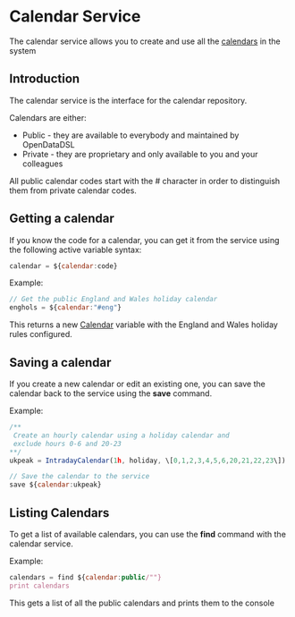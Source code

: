Calendar Service
=================

The calendar service allows you to create and use all the [calendars](https://opendatadsl.atlassian.net/wiki/spaces/DOCUMENTAT/pages/2818153/Calendars) in the system

## Introduction

The calendar service is the interface for the calendar repository.

Calendars are either:

*   Public - they are available to everybody and maintained by OpenDataDSL    
*   Private - they are proprietary and only available to you and your colleagues
    

All public calendar codes start with the # character in order to distinguish them from private calendar codes.

## Getting a calendar

If you know the code for a calendar, you can get it from the service using the following active variable syntax:
```js
calendar = ${calendar:code}
```
Example:
```js
// Get the public England and Wales holiday calendar
enghols = ${calendar:"#eng"}
```
This returns a new [Calendar](/docs/product/Developer%20Guides/Calendars/Calendars) variable with the England and Wales holiday rules configured.

## Saving a calendar

If you create a new calendar or edit an existing one, you can save the calendar back to the service using the **save** command.

Example:
```js
/** 
 Create an hourly calendar using a holiday calendar and 
 exclude hours 0-6 and 20-23
**/
ukpeak = IntradayCalendar(1h, holiday, \[0,1,2,3,4,5,6,20,21,22,23\])

// Save the calendar to the service
save ${calendar:ukpeak}
```
## Listing Calendars

To get a list of available calendars, you can use the **find** command with the calendar service.

Example:
```js
calendars = find ${calendar:public/""}
print calendars
```
This gets a list of all the public calendars and prints them to the console
